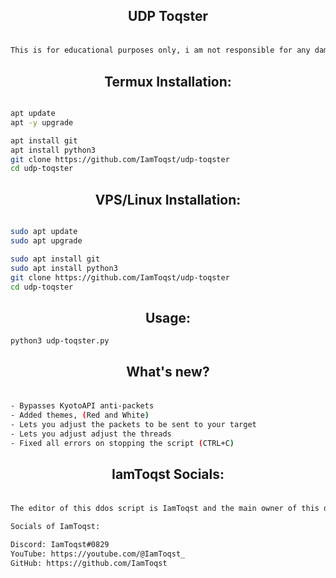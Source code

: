 <div align="center">
    <h2><p>UDP Toqster</p></h1>
</div>

```bash

This is for educational purposes only, i am not responsible for any damage you cause, use it at your own risk!

```

<div align="center">
    <h2> <b>Termux Installation:</b> </h1>
</div>

```bash

apt update
apt -y upgrade 

apt install git
apt install python3
git clone https://github.com/IamToqst/udp-toqster
cd udp-toqster


```
<div align="center">
    <h2> <b>VPS/Linux Installation:</b> </h1>
</div>

```bash

sudo apt update
sudo apt upgrade 

sudo apt install git
sudo apt install python3
git clone https://github.com/IamToqst/udp-toqster
cd udp-toqster

```
<div align="center">
    <h2> <b>Usage:</b> </h1>
</div>

```bash
python3 udp-toqster.py
```
<div align="center">
    <h2><p>What's new?</p></h1>
</div>

```bash

- Bypasses KyotoAPI anti-packets
- Added themes, (Red and White)
- Lets you adjust the packets to be sent to your target
- Lets you adjust adjust the threads
- Fixed all errors on stopping the script (CTRL+C)
```
<div align="center">
    <h2><p>IamToqst Socials:</p></h1>
</div>

```bash

The editor of this ddos script is IamToqst and the main owner of this ddos script is LearXD.

Socials of IamToqst:

Discord: IamToqst#0829
YouTube: https://youtube.com/@IamToqst_
GitHub: https://github.com/IamToqst
```
